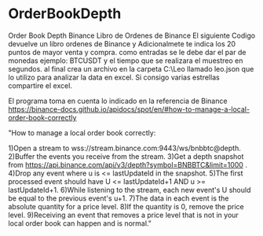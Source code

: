 # OrderBookDepth
Order Book Depth Binance Libro de Ordenes de Binance
El siguiente Codigo devuelve un libro ordenes de Binance y Adicionalmete te indica los 20 puntos de mayor venta y compra.
como entradas se le debe dar el par de monedas ejemplo: BTCUSDT y el tiempo que se realizara el muestreo en segundos.
al final crea un archivo en la carpeta C:\Leo llamado leo.json que lo utilizo para analizar la data en excel. Si consigo varias estrellas compartire el excel.

El programa toma en cuenta lo indicado en la referencia de Binance https://binance-docs.github.io/apidocs/spot/en/#how-to-manage-a-local-order-book-correctly

"How to manage a local order book correctly:

1)Open a stream to wss://stream.binance.com:9443/ws/bnbbtc@depth.
2)Buffer the events you receive from the stream.
3)Get a depth snapshot from https://api.binance.com/api/v3/depth?symbol=BNBBTC&limit=1000 .
4)Drop any event where u is <= lastUpdateId in the snapshot.
5)The first processed event should have U <= lastUpdateId+1 AND u >= lastUpdateId+1.
6)While listening to the stream, each new event's U should be equal to the previous event's u+1.
7)The data in each event is the absolute quantity for a price level.
8)If the quantity is 0, remove the price level.
9)Receiving an event that removes a price level that is not in your local order book can happen and is normal."
